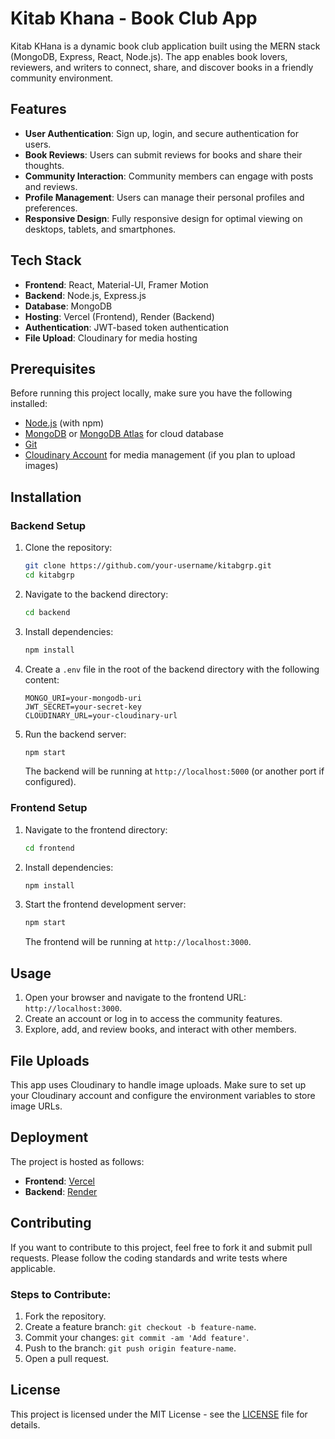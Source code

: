 # Kitab Khana - Book Club App

Kitab KHana is a dynamic book club application built using the MERN stack (MongoDB, Express, React, Node.js). The app enables book lovers, reviewers, and writers to connect, share, and discover books in a friendly community environment.

## Features

- **User Authentication**: Sign up, login, and secure authentication for users.
- **Book Reviews**: Users can submit reviews for books and share their thoughts.
- **Community Interaction**: Community members can engage with posts and reviews.
- **Profile Management**: Users can manage their personal profiles and preferences.
- **Responsive Design**: Fully responsive design for optimal viewing on desktops, tablets, and smartphones.

## Tech Stack

- **Frontend**: React, Material-UI, Framer Motion
- **Backend**: Node.js, Express.js
- **Database**: MongoDB
- **Hosting**: Vercel (Frontend), Render (Backend)
- **Authentication**: JWT-based token authentication
- **File Upload**: Cloudinary for media hosting

## Prerequisites

Before running this project locally, make sure you have the following installed:

- [Node.js](https://nodejs.org/) (with npm)
- [MongoDB](https://www.mongodb.com/) or [MongoDB Atlas](https://www.mongodb.com/cloud/atlas) for cloud database
- [Git](https://git-scm.com/)
- [Cloudinary Account](https://cloudinary.com/) for media management (if you plan to upload images)

## Installation

### Backend Setup

1. Clone the repository:

    ```bash
    git clone https://github.com/your-username/kitabgrp.git
    cd kitabgrp
    ```

2. Navigate to the backend directory:

    ```bash
    cd backend
    ```

3. Install dependencies:

    ```bash
    npm install
    ```

4. Create a `.env` file in the root of the backend directory with the following content:

    ```env
    MONGO_URI=your-mongodb-uri
    JWT_SECRET=your-secret-key
    CLOUDINARY_URL=your-cloudinary-url
    ```

5. Run the backend server:

    ```bash
    npm start
    ```

    The backend will be running at `http://localhost:5000` (or another port if configured).

### Frontend Setup

1. Navigate to the frontend directory:

    ```bash
    cd frontend
    ```

2. Install dependencies:

    ```bash
    npm install
    ```

3. Start the frontend development server:

    ```bash
    npm start
    ```

    The frontend will be running at `http://localhost:3000`.

## Usage

1. Open your browser and navigate to the frontend URL: `http://localhost:3000`.
2. Create an account or log in to access the community features.
3. Explore, add, and review books, and interact with other members.

## File Uploads

This app uses Cloudinary to handle image uploads. Make sure to set up your Cloudinary account and configure the environment variables to store image URLs.

## Deployment

The project is hosted as follows:

- **Frontend**: [Vercel](https://vercel.com/)
- **Backend**: [Render](https://render.com/)

## Contributing

If you want to contribute to this project, feel free to fork it and submit pull requests. Please follow the coding standards and write tests where applicable.

### Steps to Contribute:

1. Fork the repository.
2. Create a feature branch: `git checkout -b feature-name`.
3. Commit your changes: `git commit -am 'Add feature'`.
4. Push to the branch: `git push origin feature-name`.
5. Open a pull request.

## License

This project is licensed under the MIT License - see the [LICENSE](LICENSE) file for details.

